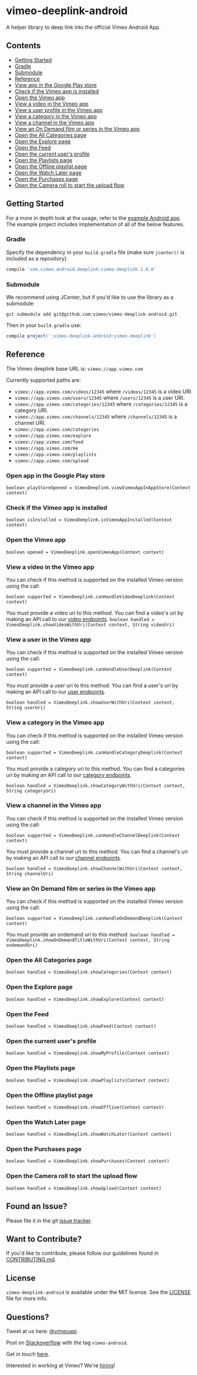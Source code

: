 # vimeo-deeplink-android
A helper library to deep link into the official Vimeo Android App.


## Contents
 - [Getting Started](#getting-started)
  - [Gradle](#gradle)
  - [Submodule](#submodule)
 - [Reference](#reference)
  - [View app in the Google Play store](#open-app-in-the-google-play-store)
  - [Check if the Vimeo app is installed](#check-if-the-vimeo-app-is-installed)
  - [Open the Vimeo app](#open-the-vimeo-app)
  - [View a video in the Vimeo app](#view-a-video-in-the-vimeo-app)
  - [View a user profile in the Vimeo app](#view-a-user-in-the-vimeo-app)
  - [View a category in the Vimeo app](#view-a-category-in-the-vimeo-app)
  - [View a channel in the Vimeo app](#view-a-channel-in-the-vimeo-app)
  - [View an On Demand film or series in the Vimeo app](#view-an-on-demand-film-or-series-in-the-vimeo-app)
  - [Open the All Categories page](#open-the-all-categories-page)
  - [Open the Explore page](#open-the-explore-page)
  - [Open the Feed](#open-the-feed)
  - [Open the current user's profile](#open-the-current-users-profile)
  - [Open the Playlists page](#open-the-playlists-page)
  - [Open the Offline playlist page](#open-the-offline-playlist-page)
  - [Open the Watch Later page](#open-the-watch-later-page)
  - [Open the Purchases page](#open-the-purchases-page)
  - [Open the Camera roll to start the upload flow](#open-the-camera-roll-to-start-the-upload-flow)

## Getting Started
For a more in depth look at the usage, refer to the [example Android app](example). The example project includes implementation of all of the below features.

### Gradle
Specify the dependency in your `build.gradle` file (make sure `jcenter()` is included as a repository)
```groovy
compile 'com.vimeo.android.deeplink:vimeo-deeplink:1.0.0'
```

### Submodule
We recommend using JCenter, but if you'd like to use the library as a submodule:
```
git submodule add git@github.com:vimeo/vimeo-deeplink-android.git
```
Then in your `build.gradle` use:
```groovy
compile project(':vimeo-deeplink-android:vimeo-deeplink')
```

## Reference

The Vimeo deeplink base URL is: `vimeo://app.vimeo.com`

Currently supported paths are:
* `vimeo://app.vimeo.com/videos/12345` where `/videos/12345` is a video URI
* `vimeo://app.vimeo.com/users/12345` where `/users/12345` is a user URI.
* `vimeo://app.vimeo.com/categories/12345` where `/categories/12345` is a category URI.
* `vimeo://app.vimeo.com/channels/12345` where `/channels/12345` is a channel URI.
* `vimeo://app.vimeo.com/categories`
* `vimeo://app.vimeo.com/explore`
* `vimeo://app.vimeo.com/feed`
* `vimeo://app.vimeo.com/me`
* `vimeo://app.vimeo.com/playlists`
* `vimeo://app.vimeo.com/upload`

### Open app in the Google Play store
`boolean playStoreOpened = VimeoDeeplink.viewVimeoAppInAppStore(Context context)`

### Check if the Vimeo app is installed
`boolean isInstalled = VimeoDeeplink.isVimeoAppInstalled(Context context)`

### Open the Vimeo app
`boolean opened = VimeoDeeplink.openVimeoApp(Context context)`

### View a video in the Vimeo app

You can check if this method is supported on the installed Vimeo version using the call:

`boolean supported = VimeoDeeplink.canHandleVideoDeeplink(Context context)`

You must provide a video uri to this method. You can find a video's uri by making an API call to our [video endpoints](https://developer.vimeo.com/api/endpoints/videos#/{video_id}).
`boolean handled = VimeoDeeplink.showVideoWithUri(Context context, String videoUri)`

### View a user in the Vimeo app

You can check if this method is supported on the installed Vimeo version using the call:

`boolean supported = VimeoDeeplink.canHandleUserDeeplink(Context context)`

You must provide a user uri to this method. You can find a user's uri by making an API call to our [user endpoints](https://developer.vimeo.com/api/endpoints/users#/{user_id}).

`boolean handled = VimeoDeeplink.showUserWithUri(Context context, String userUri)`

### View a category in the Vimeo app

You can check if this method is supported on the installed Vimeo version using the call:

`boolean supported = VimeoDeeplink.canHandleCategoryDeeplink(Context context)`

You must provide a category uri to this method. You can find a categories uri by making an API call to our [category endpoints](https://developer.vimeo.com/api/endpoints/categories#/{category_id}).

`boolean handled = VimeoDeeplink.showCategoryWithUri(Context context, String categoryUri)`

### View a channel in the Vimeo app

You can check if this method is supported on the installed Vimeo version using the call:

`boolean supported = VimeoDeeplink.canHandleChannelDeeplink(Context context)`

You must provide a channel uri to this method. You can find a channel's uri by making an API call to our [channel endpoints](https://developer.vimeo.com/api/endpoints/channels#/{channel_id}).

`boolean handled = VimeoDeeplink.showChannelWithUri(Context context, String channelUri)`

### View an On Demand film or series in the Vimeo app

You can check if this method is supported on the installed Vimeo version using the call:

`boolean supported = VimeoDeeplink.canHandleOnDemandDeeplink(Context context)`

You must provide an ondemand uri to this method.
`boolean handled = VimeoDeeplink.showOnDemandTitleWithUri(Context context, String ondemandUri)`

### Open the All Categories page
`boolean handled = VimeoDeeplink.showCategories(Context context)`

### Open the Explore page
`boolean handled = VimeoDeeplink.showExplore(Context context)`

### Open the Feed
`boolean handled = VimeoDeeplink.showFeed(Context context)`

### Open the current user's profile
`boolean handled = VimeoDeeplink.showMyProfile(Context context)`

### Open the Playlists page
`boolean handled = VimeoDeeplink.showPlaylists(Context context)`

### Open the Offline playlist page
`boolean handled = VimeoDeeplink.showOffline(Context context)`

### Open the Watch Later page
`boolean handled = VimeoDeeplink.showWatchLater(Context context)`

### Open the Purchases page
`boolean handled = VimeoDeeplink.showPurchases(Context context)`

### Open the Camera roll to start the upload flow
`boolean handled = VimeoDeeplink.showUpload(Context context)`

## Found an Issue?

Please file it in the git [issue tracker](https://github.com/vimeo/vimeo-deeplink-android/issues).

## Want to Contribute?

If you'd like to contribute, please follow our guidelines found in [CONTRIBUTING.md](CONTRIBUTING.md).

## License

`vimeo-deeplink-android` is available under the MIT license. See the [LICENSE](LICENSE) file for more info.

## Questions?

Tweet at us here: [@vimeoapi](https://twitter.com/vimeoapi).

Post on [Stackoverflow](http://stackoverflow.com/questions/tagged/vimeo-android) with the tag `vimeo-android`.

Get in touch [here](https://vimeo.com/help/contact).

Interested in working at Vimeo? We're [hiring](https://vimeo.com/jobs)!
